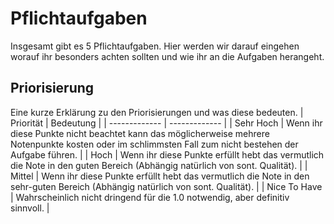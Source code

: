 # Pflichtaufgaben

Insgesamt gibt es 5 Pflichtaufgaben. Hier werden wir darauf eingehen worauf ihr besonders achten sollten und wie ihr an die Aufgaben herangeht.

## Priorisierung
Eine kurze Erklärung zu den Priorisierungen und was diese bedeuten.
| Priorität  | Bedeutung |
| ------------- | ------------- |
| Sehr Hoch  | Wenn ihr diese Punkte nicht beachtet kann das möglicherweise mehrere Notenpunkte kosten oder im schlimmsten Fall zum nicht bestehen der Aufgabe führen.  |
| Hoch  | Wenn ihr diese Punkte erfüllt hebt das vermutlich die Note in den guten Bereich (Abhängig natürlich von sont. Qualität).  |
| Mittel  | Wenn ihr diese Punkte erfüllt hebt das vermutlich die Note in den sehr-guten Bereich (Abhängig natürlich von sont. Qualität).  |
| Nice To Have  | Wahrscheinlich nicht dringend für die 1.0 notwendig, aber definitiv sinnvoll.  |
